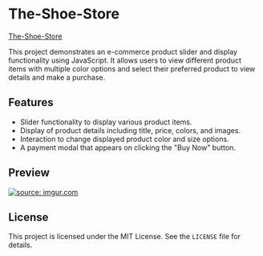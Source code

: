 # The-Shoe-Store
[The-Shoe-Store](https://the-shoe-store-app.netlify.app)


<p> This project demonstrates an e-commerce product slider and display functionality using JavaScript. It allows users to view different product items with multiple color options and select their preferred product to view details and make a purchase.</p>

<h2> Features </h2>
<ul>
  <li> Slider functionality to display various product items.</li>
  <li> Display of product details including title, price, colors, and images.</li>
  <li> Interaction to change displayed product color and size options.</li>
  <li>A payment modal that appears on clicking the "Buy Now" button.</li>
</ul>


<h2> Preview </h2>
<a href="https://imgur.com/37EMJsc"><img src="https://i.imgur.com/37EMJsc.png" title="source: imgur.com" /></a>

<h2> License </h2>
 <p>This project is licensed under the MIT License. See the <code>LICENSE</code> file for details.</p>
